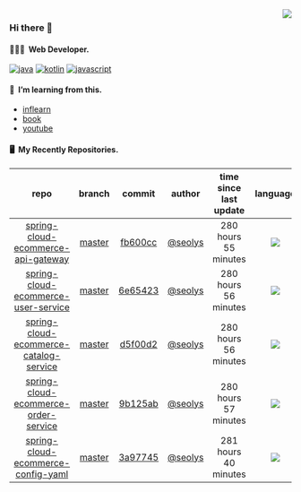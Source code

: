 <img align="right" src="https://github-readme-stats.vercel.app/api?username=seolys&show_icons=true&hide_title=true" />

### Hi there 👋

#### 🧑🏻‍💻&nbsp;&nbsp;Web Developer.

[![java](http://img.shields.io/badge/-java-black?style=flat-square&logo=)](#)
[![kotlin](http://img.shields.io/badge/-kotlin-gray?style=flat-square&logo=)](#)
[![javascript](http://img.shields.io/badge/-javascript-darkgray?style=flat-square&logo=)](#)

<!--
**seolys/seolys** is a ✨ _special_ ✨ repository because its `README.md` (this file) appears on your GitHub profile.

Here are some ideas to get you started:

- 🔭 I’m currently working on ...
- 🌱 I’m currently learning ...
- 👯 I’m looking to collaborate on ...
- 🤔 I’m looking for help with ...
- 💬 Ask me about ...
- 📫 How to reach me: ...
- 😄 Pronouns: ...
- ⚡ Fun fact: ...
-->

#### 🌱&nbsp;&nbsp;I’m learning from this.

- [inflearn](https://github.com/seolys/TIL/blob/master/inflearn/inflearn.md)
- [book](https://github.com/seolys/TIL/blob/master/book/book.md)
- [youtube](https://github.com/seolys/TIL/blob/master/youtube/youtube.md)

#### 🖥&nbsp;&nbsp;My Recently Repositories.

| repo | branch | commit | author | time since last update | language |
|:---:|:---:|:---:|:---:|:---:|:---:|
| [spring-cloud-ecommerce-api-gateway](https://github.com/seolys/spring-cloud-ecommerce-api-gateway) | [master](https://github.com/seolys/spring-cloud-ecommerce-api-gateway/tree/master) |[fb600cc](https://github.com/seolys/spring-cloud-ecommerce-api-gateway/commit/fb600cc4b6f3f87b7303da0e482b3b8d5fd763ae) | [@seolys](https://github.com/seolys) |280 hours 55 minutes | ![](https://img.shields.io/badge/language-Java-default.svg?style=flat-square)|
| [spring-cloud-ecommerce-user-service](https://github.com/seolys/spring-cloud-ecommerce-user-service) | [master](https://github.com/seolys/spring-cloud-ecommerce-user-service/tree/master) |[6e65423](https://github.com/seolys/spring-cloud-ecommerce-user-service/commit/6e6542311e31cd942c2a4580af9682b539162efe) | [@seolys](https://github.com/seolys) |280 hours 56 minutes | ![](https://img.shields.io/badge/language-Java-default.svg?style=flat-square)|
| [spring-cloud-ecommerce-catalog-service](https://github.com/seolys/spring-cloud-ecommerce-catalog-service) | [master](https://github.com/seolys/spring-cloud-ecommerce-catalog-service/tree/master) |[d5f00d2](https://github.com/seolys/spring-cloud-ecommerce-catalog-service/commit/d5f00d232ec340dfa6f9f949d8601c99b1ce9222) | [@seolys](https://github.com/seolys) |280 hours 56 minutes | ![](https://img.shields.io/badge/language-Java-default.svg?style=flat-square)|
| [spring-cloud-ecommerce-order-service](https://github.com/seolys/spring-cloud-ecommerce-order-service) | [master](https://github.com/seolys/spring-cloud-ecommerce-order-service/tree/master) |[9b125ab](https://github.com/seolys/spring-cloud-ecommerce-order-service/commit/9b125abfd9abeaa3af818b25b38e1baf6369928a) | [@seolys](https://github.com/seolys) |280 hours 57 minutes | ![](https://img.shields.io/badge/language-Java-default.svg?style=flat-square)|
| [spring-cloud-ecommerce-config-yaml](https://github.com/seolys/spring-cloud-ecommerce-config-yaml) | [master](https://github.com/seolys/spring-cloud-ecommerce-config-yaml/tree/master) |[3a97745](https://github.com/seolys/spring-cloud-ecommerce-config-yaml/commit/3a977454e70b9a903a51051f3e544efb61126362) | [@seolys](https://github.com/seolys) |281 hours 40 minutes | ![](https://img.shields.io/badge/language-unknown-default.svg?style=flat-square)|


<!--
[![Tech Blog Badge](http://img.shields.io/badge/-Tech%20blog-black?style=flat-square&logo=github&link=https://zzsza.github.io/)](https://zzsza.github.io/) 
[![Linkedin Badge](https://img.shields.io/badge/-LinkedIn-blue?style=flat-square&logo=Linkedin&logoColor=white&link=https://www.linkedin.com/in/seong-yun-byeon-8183a8113/)](https://www.linkedin.com/in/seong-yun-byeon-8183a8113/) 
[![Youtube Badge](https://img.shields.io/badge/Youtube-ff0000?style=flat-square&logo=youtube&link=https://www.youtube.com/c/kyleschool)](https://www.youtube.com/c/kyleschool) 
[![Facebook Badge](https://img.shields.io/badge/-Facebook-1877f2?style=flat-square&logo=facebook&logoColor=white&link=https://www.facebook.com/zzsza)](https://www.facebook.com/zzsza) 
[![Instagram Badge](https://img.shields.io/badge/-Instagram-dd2a7b?style=flat-square&logo=instagram&logoColor=white&link=https://www.instagram.com/data.scientist/)](https://www.instagram.com/data.scientist/) 
[![Gmail Badge](https://img.shields.io/badge/-Gmail-d14836?style=flat-square&logo=Gmail&logoColor=white&link=mailto:snugyun01@gmail.com)](mailto:snugyun01@gmail.com)
-->
